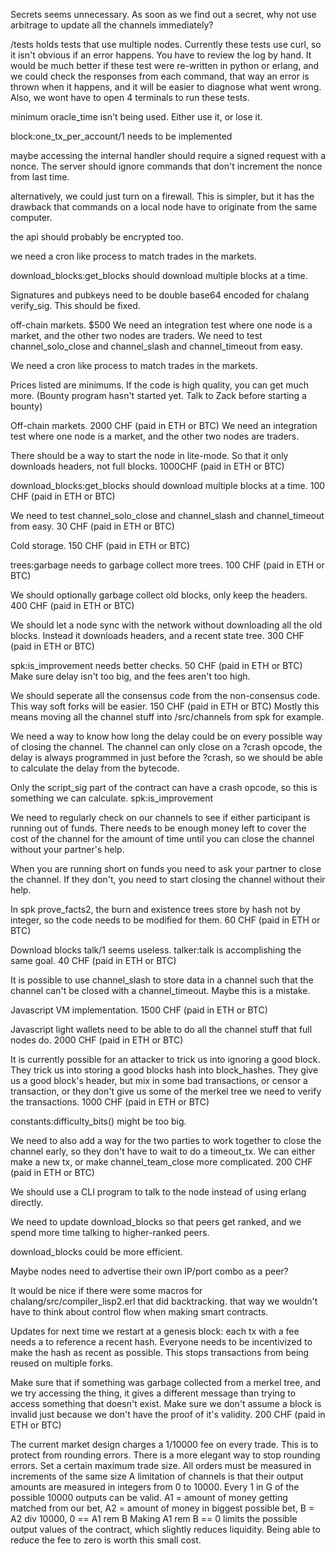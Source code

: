 Secrets seems unnecessary. As soon as we find out a secret, why not use arbitrage to update all the channels immediately?

/tests holds tests that use multiple nodes. Currently these tests use curl, so it isn't obvious if an error happens. You have to review the log by hand.
It would be much better if these test were re-written in python or erlang, and we could check the responses from each command, that way an error is thrown when it happens, and it will be easier to diagnose what went wrong.
Also, we wont have to open 4 terminals to run these tests.

minimum oracle_time isn't being used. Either use it, or lose it.

block:one_tx_per_account/1 needs to be implemented

maybe accessing the internal handler should require a signed request with a nonce.
The server should ignore commands that don't increment the nonce from last time.

alternatively, we could just turn on a firewall. This is simpler, but it has the drawback that commands on a local node have to originate from the same computer.

the api should probably be encrypted too.


we need a cron like process to match trades in the markets.

download_blocks:get_blocks should download multiple blocks at a time.

Signatures and pubkeys need to be double base64 encoded for chalang verify_sig. This should be fixed.

off-chain markets. $500
We need an integration test where one node is a market, and the other two nodes are traders. 
We need to test channel_solo_close and channel_slash and channel_timeout from easy.

We need a cron like process to match trades in the markets.

Prices listed are minimums. If the code is high quality, you can get much more.
(Bounty program hasn't started yet. Talk to Zack before starting a bounty)

Off-chain markets. 2000 CHF (paid in ETH or BTC)
We need an integration test where one node is a market, and the other two nodes are traders. 

There should be a way to start the node in lite-mode. So that it only downloads headers, not full blocks. 1000CHF (paid in ETH or BTC)

download_blocks:get_blocks should download multiple blocks at a time. 100 CHF (paid in ETH or BTC)

We need to test channel_solo_close and channel_slash and channel_timeout from easy. 30 CHF (paid in ETH or BTC)

Cold storage. 150 CHF (paid in ETH or BTC)

trees:garbage needs to garbage collect more trees. 100 CHF (paid in ETH or BTC)

We should optionally garbage collect old blocks, only keep the headers. 400 CHF (paid in ETH or BTC)

We should let a node sync with the network without downloading all the old blocks. Instead it downloads headers, and a recent state tree. 300 CHF (paid in ETH or BTC)

spk:is_improvement needs better checks. 50 CHF (paid in ETH or BTC)
Make sure delay isn't too big, and the fees aren't too high. 

We should seperate all the consensus code from the non-consensus code. This way soft forks will be easier. 150 CHF (paid in ETH or BTC) Mostly this means moving all the channel stuff into /src/channels from spk for example.

We need a way to know how long the delay could be on every possible way of closing the channel. The channel can only close on a ?crash opcode, the delay is always programmed in just before the ?crash, so we should be able to calculate the delay from the bytecode.

Only the script_sig part of the contract can have a crash opcode, so this is something we can calculate.
spk:is_improvement

We need to regularly check on our channels to see if either participant is running out of funds. There needs to be enough money left to cover the cost of the channel for the amount of time until you can close the channel without your partner's help.

When you are running short on funds you need to ask your partner to close the channel. If they don't, you need to start closing the channel without their help.

In spk prove_facts2, the burn and existence trees store by hash not by integer, so the code needs to be modified for them. 60 CHF (paid in ETH or BTC)

Download blocks talk/1 seems useless. talker:talk is accomplishing the same goal. 40 CHF (paid in ETH or BTC)

It is possible to use channel_slash to store data in a channel such that the channel can't be closed with a channel_timeout.
Maybe this is a mistake.

Javascript VM implementation. 1500 CHF (paid in ETH or BTC)

Javascript light wallets need to be able to do all the channel stuff that full nodes do. 2000 CHF (paid in ETH or BTC)

It is currently possible for an attacker to trick us into ignoring a good block. They trick us into storing a good blocks hash into block_hashes. They give us a good block's header, but mix in some bad transactions, or censor a transaction, or they don't give us some of the merkel tree we need to verify the transactions. 1000 CHF (paid in ETH or BTC)

constants:difficulty_bits() might be too big.

We need to also add a way for the two parties to work together to close the channel early, so they don't have to wait to do a timeout_tx. We can either make a new tx, or make channel_team_close more complicated. 200 CHF (paid in ETH or BTC)

We should use a CLI program to talk to the node instead of using erlang directly.

We need to update download_blocks so that peers get ranked, and we spend more time talking to higher-ranked peers.

download_blocks could be more efficient.

Maybe nodes need to advertise their own IP/port combo as a peer?

It would be nice if there were some macros for chalang/src/compiler_lisp2.erl that did backtracking. that way we wouldn't have to think about control flow when making smart contracts.

Updates for next time we restart at a genesis block:
each tx with a fee needs a to reference a recent hash. Everyone needs to be incentivized to make the hash as recent as possible. This stops transactions from being reused on multiple forks.

Make sure that if something was garbage collected from a merkel tree, and we try accessing the thing, it gives a different message than trying to access something that doesn't exist. Make sure we don't assume a block is invalid just because we don't have the proof of it's validity. 200 CHF (paid in ETH or BTC)

The current market design charges a 1/10000 fee on every trade. This is to protect from rounding errors. There is a more elegant way to stop rounding errors. Set a certain maximum trade size. All orders must be measured in increments of the same size 
A limitation of channels is that their output amounts are measured in integers from 0 to 10000.
Every 1 in G of the possible 10000 outputs can be valid.
A1 = amount of money getting matched from our bet,
A2 = amount of money in biggest possible bet,
B = A2 div 10000,
0 == A1 rem B
Making A1 rem B == 0 limits the possible output values of the contract, which slightly reduces liquidity. Being able to reduce the fee to zero is worth this small cost.
